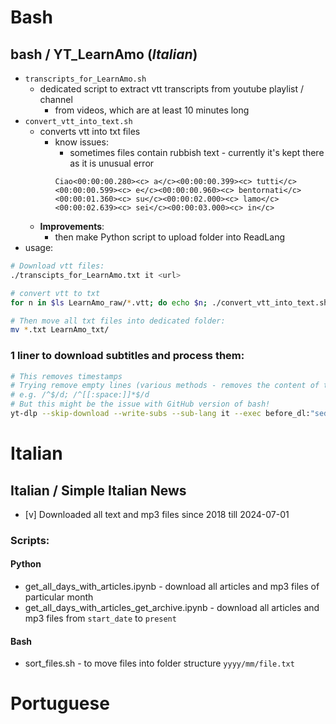 # Bash
## bash / YT_LearnAmo  (*Italian*)
- `transcripts_for_LearnAmo.sh`
	- dedicated script to extract vtt transcripts from youtube playlist / channel
		- from videos, which are at least 10 minutes long
- `convert_vtt_into_text.sh`
	- converts vtt into txt files 
		- know issues:
			- sometimes files contain rubbish text - currently it's kept there as it is unusual error
			```text
			Ciao<00:00:00.280><c> a</c><00:00:00.399><c> tutti</c><00:00:00.599><c> e</c><00:00:00.960><c> bentornati</c><00:00:01.360><c> su</c><00:00:02.000><c> lamo</c><00:00:02.639><c> sei</c><00:00:03.000><c> in</c>
			```
	- **Improvements**:
		- then make Python script to upload folder into ReadLang
- usage:
```bash
# Download vtt files:
./transcipts_for_LearnAmo.txt it <url>

# convert vtt to txt
for n in $ls LearnAmo_raw/*.vtt; do echo $n; ./convert_vtt_into_text.sh "$n" ; done

# Then move all txt files into dedicated folder:
mv *.txt LearnAmo_txt/
```
### 1 liner to download subtitles and process them:
```bash
# This removes timestamps
# Trying remove empty lines (various methods - removes the content of the output file)
# e.g. /^$/d; /^[[:space:]]*$/d
# But this might be the issue with GitHub version of bash!
yt-dlp --skip-download --write-subs --sub-lang it --exec before_dl:"sed -i -e '/^[0-9][0-9]:..*/d'  %(requested_subtitles.:.filepath)#q" "https://www.youtube.com/watch?v=O6jla75ksVk"
```
# Italian
## Italian / Simple Italian News
- [v] Downloaded all text and mp3 files since 2018 till 2024-07-01
### Scripts:
#### Python
- get_all_days_with_articles.ipynb - download all articles and mp3 files of particular month
- get_all_days_with_articles_get_archive.ipynb - download all articles and mp3 files from `start_date` to `present`
#### Bash
- sort_files.sh - to move files into folder structure  `yyyy/mm/file.txt`


# Portuguese
